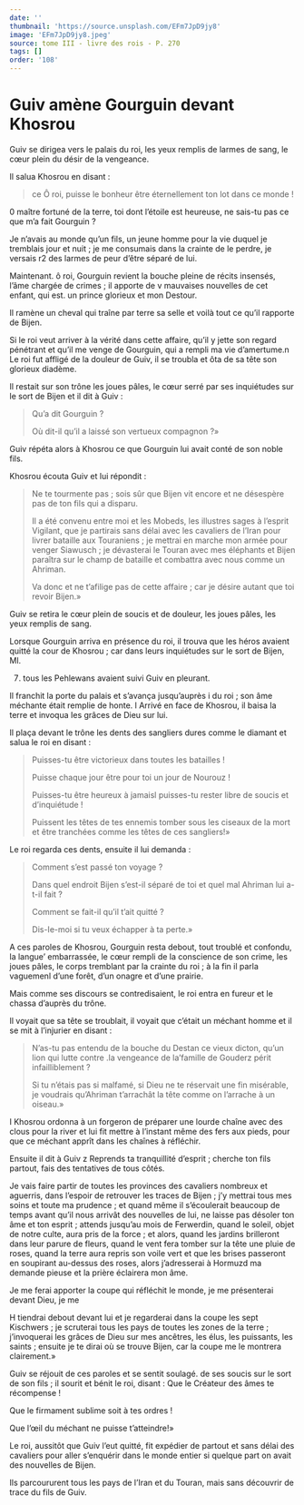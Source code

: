 ```yaml
---
date: ''
thumbnail: 'https://source.unsplash.com/EFm7JpD9jy8'
image: 'EFm7JpD9jy8.jpeg'
source: tome III - livre des rois - P. 270
tags: []
order: '108'
---
```


# Guiv amène Gourguin devant Khosrou

Guiv se dirigea vers le palais du roi, les yeux remplis de larmes de sang, le cœur plein du désir de la vengeance.

Il salua Khosrou en disant :

> ce Ô roi, puisse le bonheur être éternellement ton lot dans ce monde !

0 maître fortuné de la terre, toi dont l’étoile est heureuse, ne sais-tu pas ce que m’a fait Gourguin ?

Je n’avais au monde qu’un fils, un jeune homme pour la vie duquel je tremblais jour et nuit ; je me consumais dans la crainte de le perdre, je versais r2 des larmes de peur d’être séparé de lui.

Maintenant.
ô roi, Gourguin revient la bouche pleine de récits insensés, l’âme chargée de crimes ; il apporte de v mauvaises nouvelles de cet enfant, qui est. un prince glorieux et mon Destour.

Il ramène un cheval qui traîne par terre sa selle et voilà tout ce qu’il rapporte de Bijen.

Si le roi veut arriver à la vérité dans cette affaire, qu’il y jette son regard pénétrant et qu’il me venge de Gourguin, qui a rempli ma vie d’amertume.n Le roi fut affligé de la douleur de Guiv, il se troubla et ôta de sa tête son glorieux diadème.

Il restait sur son trône les joues pâles, le cœur serré par ses inquiétudes sur le sort de Bijen et il dit à Guiv :

> Qu’a dit Gourguin ?
>
> Où dit-il qu’il a laissé son vertueux compagnon ?»

Guiv répéta alors à Khosrou ce que Gourguin lui avait conté de son noble fils.

Khosrou écouta Guiv et lui répondit :

> Ne te tourmente pas ; sois sûr que Bijen vit encore et ne désespère pas de ton fils qui a disparu.
>
> Il a été convenu entre moi et les Mobeds, les illustres sages à l’esprit Vigilant, que je partirais sans délai avec les cavaliers de l’Iran pour livrer bataille aux Touraniens ; je mettrai en marche mon armée pour venger Siawusch ; je dévasterai le Touran avec mes éléphants et Bijen paraîtra sur le champ de bataille et combattra avec nous comme un Ahriman.
>
> Va donc et ne t’afilige pas de cette affaire ; car je désire autant que toi revoir Bijen.»

Guiv se retira le cœur plein de soucis et de douleur, les joues pâles, les yeux remplis de sang.

Lorsque Gourguin arriva en présence du roi, il trouva que les héros avaient quitté la cour de Khosrou ; car dans leurs inquiétudes sur le sort de Bijen, Ml.

7. tous les Pehlewans avaient suivi Guiv en pleurant.

Il franchit la porte du palais et s’avança jusqu’auprès i du roi ; son âme méchante était remplie de honte. l Arrivé en face de Khosrou, il baisa la terre et invoqua Ies grâces de Dieu sur lui.

Il plaça devant le trône les dents des sangliers dures comme le diamant et salua le roi en disant :

> Puisses-tu être victorieux dans toutes les batailles !
>
> Puisse chaque jour être pour toi un jour de Nourouz !
>
> Puisses-tu être heureux à jamaisl puisses-tu rester libre de soucis et d’inquiétude !
>
> Puissent les têtes de tes ennemis tomber sous les ciseaux de la mort et être tranchées comme les têtes de ces sangliers!»

Le roi regarda ces dents, ensuite il lui demanda :

> Comment s’est passé ton voyage ?
>
> Dans quel endroit Bijen s’est-il séparé de toi et quel mal Ahriman lui a-t-il fait ?
>
> Comment se fait-il qu’il t’ait quitté ?
>
> Dis-Ie-moi si tu veux échapper à ta perte.»

A ces paroles de Khosrou, Gourguin resta debout, tout troublé et confondu, la langue’ embarrassée, le cœur rempli de la conscience de son crime, les joues pâles, le corps tremblant par la crainte du roi ; à la fin il parla vaguemenl d’une forêt, d’un onagre et d’une prairie.

Mais comme ses discours se contredisaient, le roi entra en fureur et le chassa d’auprès du trône.

Il voyait que sa tête se troublait, il voyait que c’était un méchant homme et il se mit à l’injurier en disant :

> N’as-tu pas entendu de la bouche du Destan ce vieux dicton, qu’un lion qui lutte contre .la vengeance de la’famille de Gouderz périt infailliblement ?
>
> Si tu n’étais pas si malfamé, si Dieu ne te réservait une fin misérable, je voudrais qu’Ahriman t’arrachât la tête comme on l’arrache à un oiseau.»

I Khosrou ordonna à un forgeron de préparer une lourde chaîne avec des clous pour la river et lui fit mettre à l’instant même des fers aux pieds, pour que ce méchant apprît dans les chaînes à réfléchir.

Ensuite il dit à Guiv z Reprends ta tranquillité d’esprit ; cherche ton fils partout, fais des tentatives de tous côtés.

Je vais faire partir de toutes les provinces des cavaliers nombreux et aguerris, dans l’espoir de retrouver les traces de Bijen ; j’y mettrai tous mes soins et toute ma prudence ; et quand même il s’écoulerait beaucoup de temps avant qu’il nous arrivât des nouvelles de lui, ne laisse pas désoler ton âme et ton esprit ; attends jusqu’au mois de Ferwerdin, quand le soleil, objet de notre culte, aura pris de la force ; et alors, quand les jardins brilleront dans leur parure de fleurs, quand le vent fera tomber sur la tête une pluie de roses, quand la terre aura repris son voile vert et que les brises passeront en soupirant au-dessus des roses, alors j’adresserai à Hormuzd ma demande pieuse et la prière éclairera mon âme.

Je me ferai apporter la coupe qui réfléchit le monde, je me présenterai devant Dieu, je me

H tiendrai debout devant lui et je regarderai dans la coupe les sept Kischwers ; je scruterai tous les pays de toutes les zones de la terre ; j’invoquerai les grâces de Dieu sur mes ancêtres, les élus, les puissants, les saints ; ensuite je te dirai où se trouve Bijen, car la coupe me le montrera clairement.»

Guiv se réjouit de ces paroles et se sentit soulagé. de ses soucis sur le sort de son fils ; il sourit et bénit le roi, disant : Que le Créateur des âmes te récompense !

Que le firmament sublime soit à tes ordres !

Que l’œil du méchant ne puisse t’atteindre!»

Le roi, aussitôt que Guiv l’eut quitté, fit expédier de partout et sans délai des cavaliers pour aller s’enquérir dans le monde entier si quelque part on avait des nouvelles de Bijen.

Ils parcoururent tous les pays de l’Iran et du Touran, mais sans découvrir de trace du fils de Guiv.
